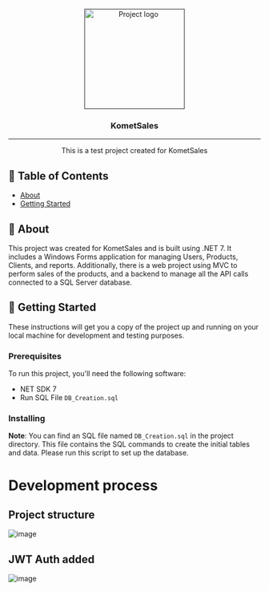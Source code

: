 <p align="center">
  <a href="" rel="noopener">
    <img width=200px height=200px src="https://cdn.shopify.com/s/files/1/0021/9591/4822/files/Logo_Mejorado_SVG.svg?v=1616772591" alt="Project logo"></a>
</p>

<h3 align="center">KometSales</h3>

---

<p align="center"> This is a test project created for KometSales
    <br> 
</p>

## 📝 Table of Contents

- [About](#about)
- [Getting Started](#getting_started)

## 🧐 About <a name = "about"></a>

This project was created for KometSales and is built using .NET 7. It includes a Windows Forms application for managing Users, Products, Clients, and reports. Additionally, there is a web project using MVC to perform sales of the products, and a backend to manage all the API calls connected to a SQL Server database.

## 🏁 Getting Started <a name = "getting_started"></a>

These instructions will get you a copy of the project up and running on your local machine for development and testing purposes.

### Prerequisites

To run this project, you'll need the following software:

- NET SDK 7
- Run SQL File `DB_Creation.sql`

### Installing

**Note**: You can find an SQL file named `DB_Creation.sql` in the project directory. This file contains the SQL commands to create the initial tables and data. Please run this script to set up the database.

# Development process

## Project structure
![image](https://github.com/luckst/KometSalesTest/assets/7145408/3ecfb423-4833-4f6e-b333-298357cacf4f)

## JWT Auth added
![image](https://github.com/luckst/KometSalesTest/assets/7145408/1ffb40d6-d962-47a5-958d-a8fbaba103f1)


